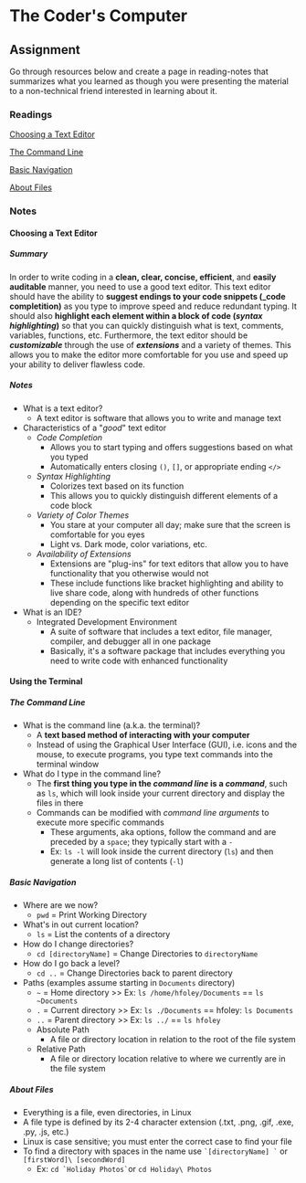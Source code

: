 # The Coder's Computer

## Assignment
Go through resources below and create a page in reading-notes that summarizes what you learned as though you were presenting the material to a non-technical friend interested in learning about it.

### Readings
[Choosing a Text Editor](https://codefellows.github.io/code-102-guide/curriculum/class-02/Choosing-A-Text-Editor--The-Older-Coder.pdf)  

[The Command Line](https://ryanstutorials.net/linuxtutorial/commandline.php)  

[Basic Navigation](https://ryanstutorials.net/linuxtutorial/navigation.php)  

[About Files](https://ryanstutorials.net/linuxtutorial/aboutfiles.php)

### Notes

#### Choosing a Text Editor
##### Summary
In order to write coding in a **clean, clear, concise, efficient**, and **easily auditable** manner, you need to use a good text editor. This text editor should have the ability to **suggest endings to your code snippets (_code completition)** as you type to improve speed and reduce redundant typing. It should also **highlight each element within a block of code (_syntax highlighting_)** so that you can quickly distinguish what is text, comments, variables, functions, etc. Furthermore, the text editor should be ***customizable*** through the use of ***extensions*** and a variety of themes. This allows you to make the editor more comfortable for you use and speed up your ability to deliver flawless code.

##### Notes
* What is a text editor?
  - A text editor is software that allows you to write and manage text
* Characteristics of a "_good_" text editor
  - *Code Completion*
    - Allows you to start typing and offers suggestions based on what you typed
    - Automatically enters closing `()`, `[]`, or appropriate ending `</>`
  - *Syntax Highlighting*
    - Colorizes text based on its function
    - This allows you to quickly distinguish different elements of a code block
  - *Variety of Color Themes*
    - You stare at your computer all day; make sure that the screen is comfortable for you eyes
    - Light vs. Dark mode, color variations, etc.
  - *Availability of Extensions*
    - Extensions are "plug-ins" for text editors that allow you to have functionality that you otherwise would not
    - These include functions like bracket highlighting and ability to live share code, along with hundreds of other functions depending on the specific text editor
* What is an IDE?
  - Integrated Development Environment
    - A suite of software that includes a text editor, file manager, compiler, and debugger all in one package
    - Basically, it's a software package that includes everything you need to write code with enhanced functionality

#### Using the Terminal 

##### The Command Line
- What is the command line (a.k.a. the terminal)?
  - A **text based method of interacting with your computer**
  - Instead of using the Graphical User Interface (GUI), i.e. icons and the mouse, to execute programs, you type text commands into the terminal window
- What do I type in the command line?
  - The **first thing you type in the _command line_ is a _command_**, such as `ls`, which will look inside your current directory and display the files in there
  - Commands can be modified with *command line arguments* to execute more specific commands
    - These arguments, aka options, follow the command and are preceded by a `space`; they typically start with a `-`
    - Ex: `ls -l` will look inside the current directory (`ls`) and then generate a long list of contents (`-l`)

##### Basic Navigation
- Where are we now?
  - `pwd` = Print Working Directory
- What's in out current location?
  - `ls` = List the contents of a directory
- How do I change directories?
  - `cd [directoryName]` = Change Directories to `directoryName`
- How do I go back a level?
  - `cd ..` = Change Directories back to parent directory
- Paths (examples assume starting in `Documents` directory)
  - `~` = Home directory >> Ex: `ls /home/hfoley/Documents` == `ls ~Documents`
  - `.` = Current directory >> Ex: `ls ./Documents` == hfoley: `ls Documents`
  - `..` = Parent directory  >> Ex: `ls ../` == `ls hfoley`
  - Absolute Path
    - A file or directory location in relation to the root of the file system
  - Relative Path
    - A file or directory location relative to where we currently are in the file system

##### About Files
- Everything is a file, even directories, in Linux
- A file type is defined by its 2-4 character extension (.txt, .png, .gif, .exe, .py, .js, etc.)
- Linux is case sensitive; you must enter the correct case to find your file
- To find a directory with spaces in the name use `` `[directoryName] ` `` or `[firstWord]\ [secondWord]`
  - Ex: `` cd `Holiday Photos` ``or `cd Holiday\ Photos` 